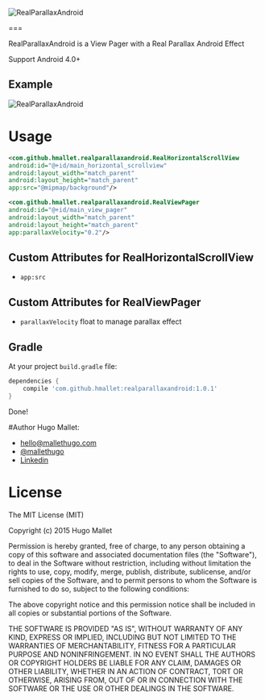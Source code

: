 ![RealParallaxAndroid](https://github.com/mallethugo/RealParallaxAndroid/blob/master/realparallaxandroid.png)

===

RealParallaxAndroid is a View Pager with a Real Parallax Android Effect

Support Android 4.0+

## Example

![RealParallaxAndroid](https://github.com/mallethugo/RealParallaxAndroid/blob/master/Demo.gif)

# Usage

```xml
<com.github.hmallet.realparallaxandroid.RealHorizontalScrollView
android:id="@+id/main_horizontal_scrollview"
android:layout_width="match_parent"
android:layout_height="match_parent"
app:src="@mipmap/background"/>

<com.github.hmallet.realparallaxandroid.RealViewPager
android:id="@+id/main_view_pager"
android:layout_width="match_parent"
android:layout_height="match_parent"
app:parallaxVelocity="0.2"/>
```

## Custom Attributes for RealHorizontalScrollView

- `app:src`

## Custom Attributes for RealViewPager

- `parallaxVelocity` float to manage parallax effect


## Gradle

At your project `build.gradle` file:

```groovy
dependencies {
    compile 'com.github.hmallet:realparallaxandroid:1.0.1'
}
```

Done!

#Author
Hugo Mallet:
- hello@mallethugo.com
- [@mallethugo](https://twitter.com/mallethugo)
- [Linkedin](https://www.linkedin.com/in/hugomallet)

# License

The MIT License (MIT)

Copyright (c) 2015 Hugo Mallet

Permission is hereby granted, free of charge, to any person obtaining a copy
of this software and associated documentation files (the "Software"), to deal
in the Software without restriction, including without limitation the rights
to use, copy, modify, merge, publish, distribute, sublicense, and/or sell
copies of the Software, and to permit persons to whom the Software is
furnished to do so, subject to the following conditions:

The above copyright notice and this permission notice shall be included in all
copies or substantial portions of the Software.

THE SOFTWARE IS PROVIDED "AS IS", WITHOUT WARRANTY OF ANY KIND, EXPRESS OR
IMPLIED, INCLUDING BUT NOT LIMITED TO THE WARRANTIES OF MERCHANTABILITY,
FITNESS FOR A PARTICULAR PURPOSE AND NONINFRINGEMENT. IN NO EVENT SHALL THE
AUTHORS OR COPYRIGHT HOLDERS BE LIABLE FOR ANY CLAIM, DAMAGES OR OTHER
LIABILITY, WHETHER IN AN ACTION OF CONTRACT, TORT OR OTHERWISE, ARISING FROM,
OUT OF OR IN CONNECTION WITH THE SOFTWARE OR THE USE OR OTHER DEALINGS IN THE
SOFTWARE.

